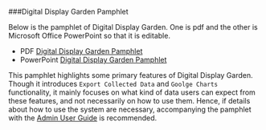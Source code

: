 ###Digital Display Garden Pamphlet

Below is the pamphlet of Digital Display Garden. One is pdf and the other is Microsoft Office PowerPoint so that it is editable.

* PDF [Digital Display Garden Pamphlet](/Documentation/Pamphlet/DigitalDisplayGardenPamphlet.pdf)
* PowerPoint [Digital Display Garden Pamphlet](/Documentation/Pamphlet/DigitalDisplayGardenPamphlet.pptx)

This pamphlet highlights some primary features of Digital Display Garden. Though it introduces `Export Collected Data` and `Goolge Charts` functionality, it mainly focuses on what kind of data users can expect from these features, and not necessarily on how to use them. Hence, if details about how to use the system are necessary, accompanying the pamphlet with the [Admin User Guide](/Documentation/UserGuide/DDGUserGuide-RevolverenGuardia.pdf) is recommended.